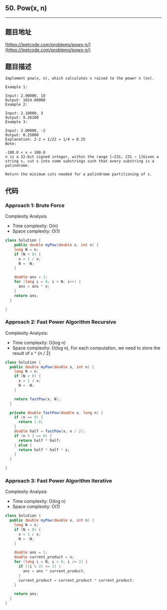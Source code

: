 ## 50. Pow(x, n)

----
## 题目地址

[https://leetcode.com/problems/powx-n/](https://leetcode.com/problems/powx-n/)

## 题目描述

```text
Implement pow(x, n), which calculates x raised to the power n (xn).

Example 1:

Input: 2.00000, 10
Output: 1024.00000
Example 2:

Input: 2.10000, 3
Output: 9.26100
Example 3:

Input: 2.00000, -2
Output: 0.25000
Explanation: 2-2 = 1/22 = 1/4 = 0.25
Note:

-100.0 < x < 100.0
n is a 32-bit signed integer, within the range [−231, 231 − 1]Given a string s, cut s into some substrings such that every substring is a palindrome.

Return the minimum cuts needed for a palindrome partitioning of s.
```

## 代码

### Approach 1: Brute Force

Complexity Analysis

* Time complexity: O\(n\)
* Space complexity: O\(1\)

```java
class Solution {
    public double myPow(double x, int n) {
    long N = n;
    if (N < 0) {
      x = 1 / x;
      N = -N;
    }

    double ans = 1;
    for (long i = 0; i < N; i++) {
      ans = ans * x;
    }
    return ans;
  }

}
```

### Approach 2: Fast Power Algorithm Recursive

Complexity Analysis:

* Time complexity: O\(log n\)
* Space complexity: O\(log n\), For each computation, we need to store the result of x ^ {n / 2}

```java
class Solution {
  public double myPow(double x, int n) {
    long N = n;
    if (N < 0) {
      x = 1 / x;
      N = -N;
    }

    return fastPow(x, N);
  }

  private double fastPow(double x, long n) {
    if (n == 0) {
      return 1.0;
    }
    double half = fastPow(x, n / 2);
    if (n % 2 == 0) {
      return half * half;
    } else {
      return half * half * x;
    }
  }

}
```

### Approach 3: Fast Power Algorithm Iterative

Complexity Analysis

* Time complexity: O\(log n\)
* Space complexity: O\(1\)

```java
class Solution {
  public double myPow(double x, int n) {
    long N = n;
    if (N < 0) {
      x = 1 / x;
      N = -N;
    }

    double ans = 1;
    double current_product = x;
    for (long i = N; i > 0; i /= 2) {
      if ((i % 2) == 1) {
        ans = ans * current_product;
      }
      current_product = current_product * current_product;
    }

    return ans;
  }
}
```

